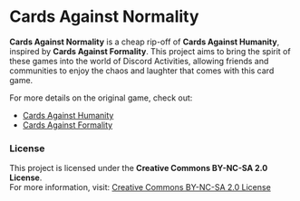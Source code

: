 # Cards Against Normality

**Cards Against Normality** is a cheap rip-off of **Cards Against Humanity**, inspired by **Cards Against Formality**. This project aims to bring the spirit of these games into the world of Discord Activities, allowing friends and communities to enjoy the chaos and laughter that comes with this card game.

For more details on the original game, check out:
- [Cards Against Humanity](https://www.cardsagainsthumanity.com/)
- [Cards Against Formality](https://www.cardsagainstformality.io/)

### License

This project is licensed under the **Creative Commons BY-NC-SA 2.0 License**.  
For more information, visit: [Creative Commons BY-NC-SA 2.0 License](https://creativecommons.org/licenses/by-nc-sa/2.0/)
